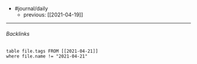 - #journal/daily 
	- previous: [[2021-04-19]]

---

###### Backlinks
```dataview
table file.tags FROM [[2021-04-21]]
where file.name != "2021-04-21"
```